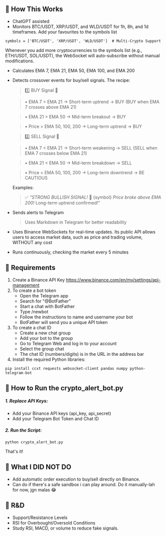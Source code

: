 
## 📌 How This Works

-  ChatGPT assisted
- 	Monitors BTC/USDT, XRP/USDT, and WLD/USDT for 1h, 8h, and 1d timeframes. Add your favourites to the symbols list
```
symbols = ['BTC/USDT', 'XRP/USDT', 'WLD/USDT']  # Multi-Crypto Support
```
Whenever you add more cryptocurrencies to the symbols list (e.g., ETH/USDT, SOL/USDT), the WebSocket will auto-subscribe without manual modifications.

- 	Calculates EMA 7, EMA 21, EMA 50, EMA 100, and EMA 200
- 	Detects crossover events for buy/sell signals. The recipe:
      
    >1️⃣ BUY Signal 🚀
    
	>•	EMA 7 > EMA 21 → Short-term uptrend → BUY (BUY when EMA 7 crosses above EMA 21)
    
	>•	EMA 21 > EMA 50 → Mid-term breakout → BUY
    
	>•	Price > EMA 50, 100, 200 → Long-term uptrend → BUY

    >2️⃣ SELL Signal 🔻
    
	>•	EMA 7 < EMA 21 → Short-term weakening → SELL (SELL when EMA 7 crosses below EMA 21)
	
	>•	EMA 21 < EMA 50 → Mid-term breakdown → SELL
	
	>•	Price < EMA 50, 100, 200 → Long-term downtrend → BE CAUTIOUS

      Examples:
      >✅ “*STRONG BULLISH SIGNAL!* 🚀 {symbol} *Price broke above EMA 200!* Long-term uptrend confirmed!”
      >
      
-   Sends alerts to Telegram
      >Uses Markdown in Telegram for better readability
-   Uses Binance WebSockets for real-time updates. Its public API allows users to access market data, such as price and trading volume, WITHOUT any cost
-   Runs continuously, checking the market every 5 minutes

## 📌 Requirements

1.	Create a Binance API Key https://www.binance.com/en/my/settings/api-management
2.  To create a bot token 
    - Open the Telegram app
    - Search for "@BotFather"
    - Start a chat with BotFather
    - Type /newbot
    - Follow the instructions to name and username your bot
    - BotFather will send you a unique API token
3. To create a chat ID 
    - Create a new chat group
    - Add your bot to the group
    - Go to Telegram Web and log in to your account
    - Select the group chat
    - The chat ID (numbers/digits) is in the URL in the address bar
4. Install the required Python libraries:
```
pip install ccxt requests websocket-client pandas numpy python-telegram-bot
```


## 📌 How to Run the crypto_alert_bot.py

##### 1. Replace API Keys:

- 	Add your Binance API keys (api_key, api_secret)
- 	Add your Telegram Bot Token and Chat ID

##### 2. Run the Script:
```
python crypto_alert_bot.py
```

That's it!

## 📌 What I DID NOT DO
- Add automatic order execution to buy/sell directly on Binance. 
- Can do if there's a safe sandbox i can play around. Do it manually-lah for now, jgn malas 😂
 
## 📌 R&D
- Support/Resistance Levels
- RSI for Overbought/Oversold Conditions
- Study RSI, MACD, or volume to reduce fake signals.
